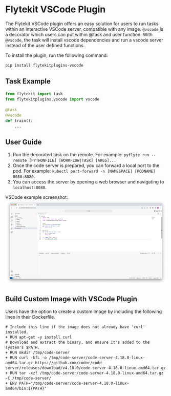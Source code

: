 # Flytekit VSCode Plugin

The Flytekit VSCode plugin offers an easy solution for users to run tasks within an interactive VSCode server, compatible with any image. `@vscode` is a decorator which users can put within @task and user function. With `@vscode`, the task will install vscode dependencies and run a vscode server instead of the user defined functions.

To install the plugin, run the following command:

```bash
pip install flytekitplugins-vscode
```

## Task Example
```python
from flytekit import task
from flytekitplugins.vscode import vscode

@task
@vscode
def train():
    ...
```

## User Guide
1. Run the decorated task on the remote. For example: `pyflyte run --remote [PYTHONFILE] [WORKFLOW|TASK] [ARGS]...`
2. Once the code server is prepared, you can forward a local port to the pod. For example: `kubectl port-forward -n [NAMESPACE] [PODNAME] 8080:8080`.
3. You can access the server by opening a web browser and navigating to `localhost:8080`.

VSCode example screenshot:
![VSCode example screenshot](/plugins/flytekit-vscode/example.png)

## Build Custom Image with VSCode Plugin
Users have the option to create a custom image by including the following lines in their Dockerfile.
```
# Include this line if the image does not already have 'curl' installed.
+ RUN apt-get -y install curl
# Download and extract the binary, and ensure it's added to the system's $PATH.
+ RUN mkdir /tmp/code-server
+ RUN curl -kfL -o /tmp/code-server/code-server-4.18.0-linux-amd64.tar.gz https://github.com/coder/code-server/releases/download/v4.18.0/code-server-4.18.0-linux-amd64.tar.gz
+ RUN tar -xzf /tmp/code-server/code-server-4.18.0-linux-amd64.tar.gz -C /tmp/code-server/
+ ENV PATH="/tmp/code-server/code-server-4.18.0-linux-amd64/bin:${PATH}"
```
